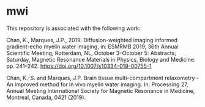 # mwi

This repository is associated with the following work:

Chan, K., Marques, J.P., 2019. Diffusion-weighted imaging informed gradient-echo myelin water imaging, in: ESMRMB 2019, 
36th Annual Scientific Meeting, Rotterdam, NL, October 3–October 5: Abstracts, Saturday, Magnetic Resonance Materials in Physics, Biology and Medicine. pp. 241–242. https://doi.org/10.1007/s10334-019-00755-1

Chan, K.-S. and Marques, J.P. Brain tissue multi-compartment relaxometry - An improved method for in vivo myelin water imaging. In: Processing
27, Annual Meeting International Society for Magnetic Resonance in Medicine, Montreal, Canada, 0421 (2019).
